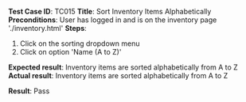 **Test Case ID**: TC015
**Title**: Sort Inventory Items Alphabetically
**Preconditions**: User has logged in and is on the inventory page './inventory.html'
**Steps**:
1. Click on the sorting dropdown menu
2. Click on option 'Name (A to Z)'

**Expected result**: Inventory items are sorted alphabetically from A to Z
**Actual result**: Inventory items are sorted alphabetically from A to Z

**Result**: Pass